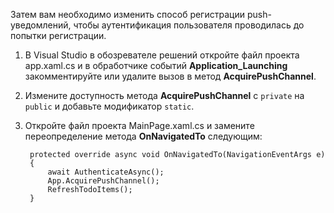 
Затем вам необходимо изменить способ регистрации push-уведомлений, чтобы аутентификация пользователя проводилась до попытки регистрации.

1. В Visual Studio в обозревателе решений откройте файл проекта app.xaml.cs и в обработчике событий **Application_Launching** закомментируйте или удалите вызов в метод **AcquirePushChannel**. 
 
2. Измените доступность метода **AcquirePushChannel** с `private` на `public` и добавьте модификатор `static`.

3. Откройте файл проекта MainPage.xaml.cs и замените переопределение метода **OnNavigatedTo** следующим:

	    protected override async void OnNavigatedTo(NavigationEventArgs e)
        {
            await AuthenticateAsync();            
            App.AcquirePushChannel();
            RefreshTodoItems();
        }

<!---HONumber=July15_HO4-->